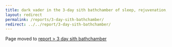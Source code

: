 ```yaml
---
title: dark vader in the 3-day sith bathchamber of sleep, rejuvenation, and lust
layout: redirect
permalink: /reports/3-day-sith-bathchamber/
redirect: ../../report/3-day-sith-bathchamber/
---
```


Page moved to [report > 3 day sith bathchamber](/report/3-day-sith-bathchamber)

